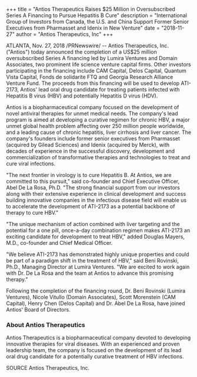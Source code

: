 +++
title = "Antios Therapeutics Raises $25 Million in Oversubscribed Series A Financing to Pursue Hepatitis B Cure"
description = "International Group of Investors from Canada, the U.S. and China Support Former Senior Executives from Pharmasset and Idenix in New Venture"
date = "2018-11-27"
author = "Antios Therapeutics, Inc"
+++

ATLANTA, Nov. 27, 2018 /PRNewswire/ -- Antios Therapeutics, Inc. ("Antios") today announced the completion of a US$25 million oversubscribed Series A financing led by Lumira Ventures and Domain Associates, two prominent life science venture capital firms.  Other investors participating in the financing include CAM Capital, Delos Capital, Quantum Vista Capital, Fonds de solidarite FTQ and Georgia Research Alliance Venture Fund.  The proceeds from this financing will be used to develop ATI-2173, Antios' lead oral drug candidate for treating patients infected with Hepatitis B virus (HBV) and potentially Hepatitis D virus (HDV).

Antios is a biopharmaceutical company focused on the development of novel antiviral therapies for unmet medical needs.  The company's lead program is aimed at developing a curative regimen for chronic HBV, a major unmet global health problem affecting over 250 million people worldwide, and a leading cause of chronic hepatitis, liver cirrhosis and liver cancer.  The company's founders include former senior executives from Pharmasset (acquired by Gilead Sciences) and Idenix (acquired by Merck), with decades of experience in the successful discovery, development and commercialization of transformative therapies and technologies to treat and cure viral infections.

"The next frontier in virology is to cure Hepatitis B. At Antios, we are committed to this pursuit," said co-founder and Chief Executive Officer, Abel De La Rosa, Ph.D. "The strong financial support from our investors along with their extensive experience in clinical development and success building innovative companies in the infectious disease field will enable us to accelerate the development of ATI-2173 as a potential backbone of therapy to cure HBV."

"The unique mechanism of action combined with liver targeting and the potential for a one pill, once-a-day combination regimen makes ATI-2173 an exciting candidate for development to treat HBV," added Douglas Mayers, M.D., co-founder and Chief Medical Officer.

"We believe ATI-2173 has demonstrated highly unique properties and could be part of a paradigm shift in the treatment of HBV," said Beni Rovinski, Ph.D., Managing Director at Lumira Ventures.  "We are excited to work again with Dr. De La Rosa and the team at Antios to advance this promising therapy."

Following the completion of the financing round, Dr. Beni Rovinski (Lumira Ventures), Nicole Vitullo (Domain Associates), Scott Morenstein (CAM Capital), Henry Chen (Delos Capital) and Dr. Abel De La Rosa, have joined Antios' Board of Directors. 

### About Antios Therapeutics

Antios Therapeutics is a biopharmaceutical company devoted to developing innovative therapies for viral diseases. With an experienced and proven leadership team, the company is focused on the development of its lead oral drug candidate for a potentially curative treatment of HBV infections.

SOURCE Antios Therapeutics, Inc.